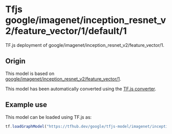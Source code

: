 # Tfjs google/imagenet/inception_resnet_v2/feature_vector/1/default/1
TF.js deployment of google/imagenet/inception_resnet_v2/feature_vector/1.

<!-- parent-model: google/imagenet/inception_resnet_v2/feature_vector/1 -->

## Origin

This model is based on [google/imagenet/inception_resnet_v2/feature_vector/1](https://tfhub.dev/google/imagenet/inception_resnet_v2/feature_vector/1).

This model has been automatically converted using the [TF.js converter](https://github.com/tensorflow/tfjs/tree/master/tfjs-converter).

## Example use
This model can be loaded using TF.js as:

```javascript
tf.loadGraphModel("https://tfhub.dev/google/tfjs-model/imagenet/inception_resnet_v2/feature_vector/1/default/1", { fromTFHub: true })
```
